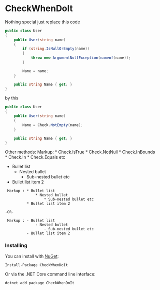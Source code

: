 # CheckWhenDoIt

Nothing special just replace this code

```csharp
public class User
{
    public User(string name)
    {
        if (string.IsNullOrEmpty(name))
        {
            throw new ArgumentNullException(nameof(name));
        }

        Name = name;
    }

    public string Name { get; }
}
```

by this


```csharp
public class User
{
    public User(string name)
    {
        Name = Check.NotEmpty(name);
    }

    public string Name { get; }
}
```

Other methods:
Markup:
    * Check.IsTrue
    * Check.NotNull
    * Check.InBounds
    * Check.In
    * Check.Equals
    etc


* Bullet list
    * Nested bullet
        * Sub-nested bullet etc
* Bullet list item 2

~~~
 Markup : * Bullet list
              * Nested bullet
                  * Sub-nested bullet etc
          * Bullet list item 2

-OR-

 Markup : - Bullet list
              - Nested bullet
                  - Sub-nested bullet etc
          - Bullet list item 2 
~~~




### Installing

You can install with [NuGet](https://www.nuget.org/packages/CheckWhenDoIt):

    Install-Package CheckWhenDoIt
    
Or via the .NET Core command line interface:

    dotnet add package CheckWhenDoIt
